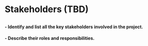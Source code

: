 # Stakeholders (TBD)

##

#### &#x20;  - Identify and list all the key stakeholders involved in the project.

#### &#x20;  - Describe their roles and responsibilities.
